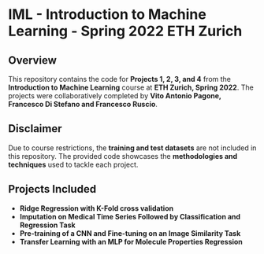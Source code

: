 # IML - Introduction to Machine Learning  - Spring 2022 ETH Zurich

## Overview  
This repository contains the code for **Projects 1, 2, 3, and 4** from the **Introduction to Machine Learning** course at **ETH Zurich, Spring 2022**. The projects were collaboratively completed by **Vito Antonio Pagone, Francesco Di Stefano and Francesco Ruscio**.  

## Disclaimer  
Due to course restrictions, the **training and test datasets** are not included in this repository. The provided code showcases the **methodologies and techniques** used to tackle each project.  

## Projects Included  
- **Ridge Regression with K-Fold cross validation**  
- **Imputation on Medical Time Series Followed by Classification and Regression Task**  
- **Pre-training of a CNN and Fine-tuning on an Image Similarity Task**  
- **Transfer Learning with an MLP for Molecule Properties Regression**  
